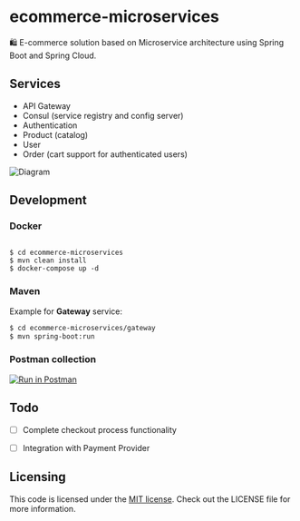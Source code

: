 # ecommerce-microservices
🛍 E-commerce solution based on Microservice architecture using Spring Boot and Spring Cloud. 

## Services
- API Gateway
- Consul (service registry and config server)
- Authentication
- Product (catalog)
- User
- Order (cart support for authenticated users)

![Diagram](https://user-images.githubusercontent.com/5923943/156840078-baa65610-f4d6-43c5-ab97-a23cfa5028a4.png)

## Development

### Docker

```bash!

$ cd ecommerce-microservices
$ mvn clean install
$ docker-compose up -d
```

### Maven

Example for **Gateway** service:
```bash
$ cd ecommerce-microservices/gateway
$ mvn spring-boot:run
```

### Postman collection
[![Run in Postman](https://run.pstmn.io/button.svg)](https://app.getpostman.com/run-collection/86806c080fe384e60058?action=collection%2Fimport#?env%5Bmicroservices%5D=W3sia2V5IjoiYXV0aGVudGljYXRpb25fdG9rZW4iLCJ2YWx1ZSI6IiIsImVuYWJsZWQiOnRydWUsInNlc3Npb25WYWx1ZSI6IkJlYXJlci4uLiIsInNlc3Npb25JbmRleCI6MH0seyJrZXkiOiJob3N0IiwidmFsdWUiOiJsb2NhbGhvc3QiLCJlbmFibGVkIjp0cnVlLCJzZXNzaW9uVmFsdWUiOiJsb2NhbGhvc3QiLCJzZXNzaW9uSW5kZXgiOjF9XQ==)

## Todo

- [ ] Complete checkout process functionality
- [ ] Integration with Payment Provider


## Licensing

This code is licensed under the [MIT license](LICENSE.md). Check out the LICENSE file for more information.
